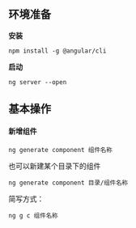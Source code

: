 ## 环境准备

**安装**

`npm install -g @angular/cli`



**启动**

`ng server --open`



## 基本操作

#### **新增组件**

`ng generate component 组件名称` 

也可以新建某个目录下的组件

`ng generate component 目录/组件名称` 

简写方式：

`ng g c 组件名称`

